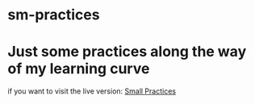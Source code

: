 # sm-practices

<h1> Just some practices along the way of my learning curve </h1>
if you want to visit the live version: <a href="https://rhriday.github.io/sm-learning">Small Practices</a>
